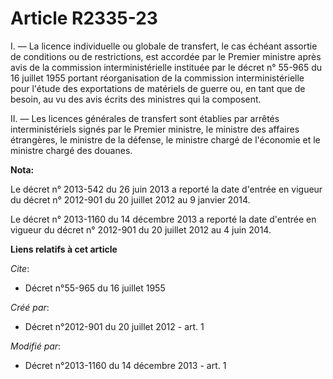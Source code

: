 # Article R2335-23

I. ― La licence individuelle ou globale de transfert, le cas échéant assortie de conditions ou de restrictions, est accordée
par le Premier ministre après avis de la commission interministérielle instituée par le décret n° 55-965 du 16 juillet 1955
portant réorganisation de la commission interministérielle pour l'étude des exportations de matériels de guerre ou, en tant
que de besoin, au vu des avis écrits des ministres qui la composent.

II. ― Les licences générales de transfert sont établies par arrêtés interministériels signés par le Premier ministre, le
ministre des affaires étrangères, le ministre de la défense, le ministre chargé de l'économie et le ministre chargé des
douanes.

**Nota:**

Le décret n° 2013-542 du 26 juin 2013 a reporté la date d'entrée en vigueur du décret n° 2012-901 du 20 juillet 2012 au 9
janvier 2014.

Le décret n° 2013-1160 du 14 décembre 2013 a reporté la date d'entrée en vigueur du décret n° 2012-901 du 20 juillet 2012 au
4 juin 2014.

**Liens relatifs à cet article**

_Cite_:

  - Décret n°55-965 du 16 juillet 1955

_Créé par_:

  - Décret n°2012-901 du 20 juillet 2012 - art. 1

_Modifié par_:

  - Décret n°2013-1160 du 14 décembre 2013 - art. 1
